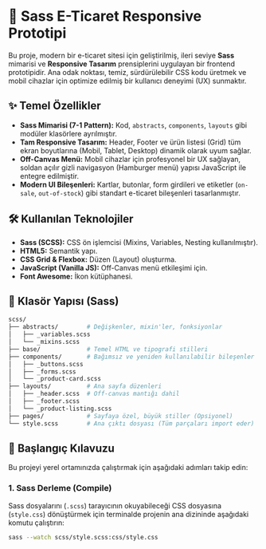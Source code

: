 # 🛒 Sass E-Ticaret Responsive Prototipi

Bu proje, modern bir e-ticaret sitesi için geliştirilmiş, ileri seviye **Sass** mimarisi ve **Responsive Tasarım** prensiplerini uygulayan bir frontend prototipidir. Ana odak noktası, temiz, sürdürülebilir CSS kodu üretmek ve mobil cihazlar için optimize edilmiş bir kullanıcı deneyimi (UX) sunmaktır.

## ✨ Temel Özellikler

* **Sass Mimarisi (7-1 Pattern):** Kod, `abstracts`, `components`, `layouts` gibi modüler klasörlere ayrılmıştır.
* **Tam Responsive Tasarım:** Header, Footer ve ürün listesi (Grid) tüm ekran boyutlarına (Mobil, Tablet, Desktop) dinamik olarak uyum sağlar.
* **Off-Canvas Menü:** Mobil cihazlar için profesyonel bir UX sağlayan, soldan açılır gizli navigasyon (Hamburger menü) yapısı JavaScript ile entegre edilmiştir.
* **Modern UI Bileşenleri:** Kartlar, butonlar, form girdileri ve etiketler (`on-sale`, `out-of-stock`) gibi standart e-ticaret bileşenleri tasarlanmıştır.

## 🛠️ Kullanılan Teknolojiler

* **Sass (SCSS):** CSS ön işlemcisi (Mixins, Variables, Nesting kullanılmıştır).
* **HTML5:** Semantik yapı.
* **CSS Grid & Flexbox:** Düzen (Layout) oluşturma.
* **JavaScript (Vanilla JS):** Off-Canvas menü etkileşimi için.
* **Font Awesome:** İkon kütüphanesi.

## 📁 Klasör Yapısı (Sass)
```bash
scss/
├── abstracts/        # Değişkenler, mixin'ler, fonksiyonlar
│   ├── _variables.scss
│   └── _mixins.scss
├── base/             # Temel HTML ve tipografi stilleri
├── components/       # Bağımsız ve yeniden kullanılabilir bileşenler
│   ├── _buttons.scss
│   ├── _forms.scss
│   └── _product-card.scss
├── layouts/          # Ana sayfa düzenleri
│   ├── _header.scss  # Off-canvas mantığı dahil
│   ├── _footer.scss
│   └── _product-listing.scss
├── pages/            # Sayfaya özel, büyük stiller (Opsiyonel)
└── style.scss        # Ana çıktı dosyası (Tüm parçaları import eder)

```

## 🚀 Başlangıç Kılavuzu

Bu projeyi yerel ortamınızda çalıştırmak için aşağıdaki adımları takip edin:

### 1. Sass Derleme (Compile)

Sass dosyalarını (`.scss`) tarayıcının okuyabileceği CSS dosyasına (`style.css`) dönüştürmek için terminalde projenin ana dizininde aşağıdaki komutu çalıştırın:

```bash
sass --watch scss/style.scss:css/style.css
